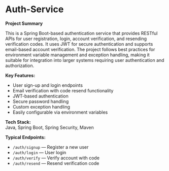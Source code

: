 # Auth-Service
**Project Summary**

This is a Spring Boot-based authentication service that provides RESTful APIs for user registration, login, account verification, and resending verification codes. It uses JWT for secure authentication and supports email-based account verification. The project follows best practices for environment variable management and exception handling, making it suitable for integration into larger systems requiring user authentication and authorization.

**Key Features:**
- User sign-up and login endpoints
- Email verification with code resend functionality
- JWT-based authentication
- Secure password handling
- Custom exception handling
- Easily configurable via environment variables

**Tech Stack:**  
Java, Spring Boot, Spring Security, Maven

**Typical Endpoints:**
- `/auth/signup` — Register a new user
- `/auth/login` — User login
- `/auth/verify` — Verify account with code
- `/auth/resend` — Resend verification code

